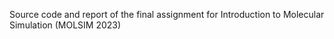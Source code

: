 Source code and report of the final assignment for Introduction to Molecular Simulation (MOLSIM 2023)

